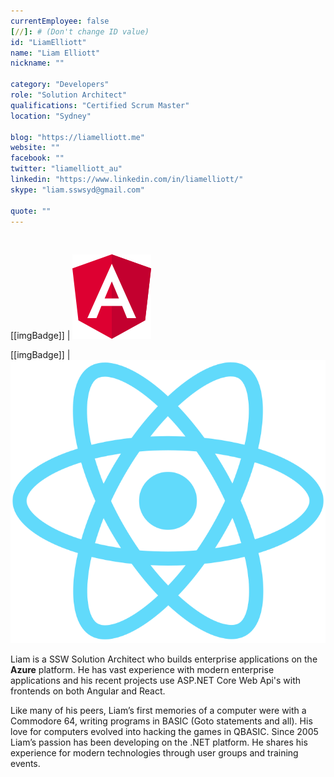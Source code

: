 ```yaml
---
currentEmployee: false
[//]: # (Don't change ID value)
id: "LiamElliott"
name: "Liam Elliott"
nickname: ""

category: "Developers"
role: "Solution Architect"
qualifications: "Certified Scrum Master"
location: "Sydney"

blog: "https://liamelliott.me"
website: ""
facebook: ""
twitter: "liamelliott_au"
linkedin: "https://www.linkedin.com/in/liamelliott/"
skype: "liam.sswsyd@gmail.com"

quote: ""
---
```


<br/>

[[imgBadge]]
| ![angular.png](../badges/angular-logo.png)

[[imgBadge]]
| ![react.png](../badges/react-logo.png)

Liam is a SSW Solution Architect who builds enterprise applications on the **Azure** platform. He has vast experience with modern enterprise applications and his recent projects use ASP.NET Core Web Api's with frontends on both Angular and React.

Like many of his peers, Liam’s first memories of a computer were with a Commodore 64, writing programs in BASIC (Goto statements and all). His love for computers evolved into hacking the games in QBASIC. Since 2005 Liam’s passion has been developing on the .NET platform. He shares his experience for modern technologies through user groups and training events.
